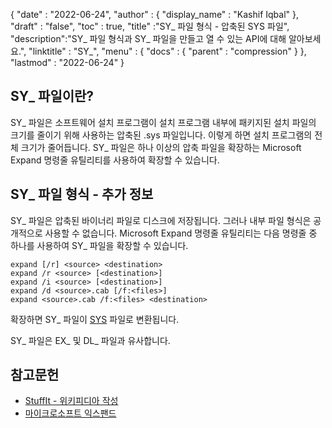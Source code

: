 {
  "date" : "2022-06-24",
  "author" : {
    "display_name" : "Kashif Iqbal"
},
  "draft" : "false",
  "toc" : true,
  "title" :"SY_ 파일 형식 - 압축된 SYS 파일",
  "description":"SY_ 파일 형식과 SY_ 파일을 만들고 열 수 있는 API에 대해 알아보세요.",
  "linktitle" : "SY_",
  "menu" : {
    "docs" : {
      "parent" : "compression"
}
},
  "lastmod" : "2022-06-24"
}

## SY_ 파일이란?

SY_ 파일은 소프트웨어 설치 프로그램이 설치 프로그램 내부에 패키지된 설치 파일의 크기를 줄이기 위해 사용하는 압축된 .sys 파일입니다. 이렇게 하면 설치 프로그램의 전체 크기가 줄어듭니다. SY_ 파일은 하나 이상의 압축 파일을 확장하는 Microsoft Expand 명령줄 유틸리티를 사용하여 확장할 수 있습니다.

## SY_ 파일 형식 - 추가 정보

SY_ 파일은 압축된 바이너리 파일로 디스크에 저장됩니다. 그러나 내부 파일 형식은 공개적으로 사용할 수 없습니다. Microsoft Expand 명령줄 유틸리티는 다음 명령줄 중 하나를 사용하여 SY_ 파일을 확장할 수 있습니다.

```
expand [/r] <source> <destination>
expand /r <source> [<destination>]
expand /i <source> [<destination>]
expand /d <source>.cab [/f:<files>]
expand <source>.cab /f:<files> <destination>
```
확장하면 SY_ 파일이 [SYS](https://docs.fileformat.com/system/sys/) 파일로 변환됩니다.

SY_ 파일은 EX_ 및 DL_ 파일과 유사합니다.

## 참고문헌

* [StuffIt - 위키피디아 작성](https://en.wikipedia.org/wiki/StuffIt)
* [마이크로소프트 익스팬드](https://learn.microsoft.com/en-us/windows-server/administration/windows-commands/expand)

